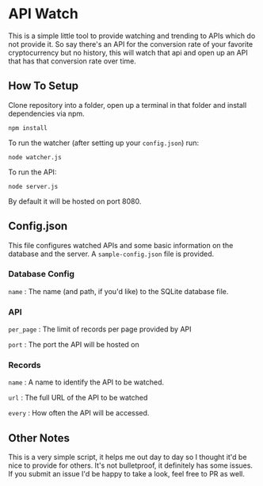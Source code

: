 # API Watch

This is a simple little tool to provide watching and trending to APIs which do not provide it. So say there's an API for the conversion rate of your favorite cryptocurrency but no history, this will watch that api and open up an API that has that conversion rate over time.

## How To Setup

Clone repository into a folder, open up a terminal in that folder and install dependencies via npm.

`npm install`

To run the watcher (after setting up your `config.json`) run:

`node watcher.js`

To run the API:

`node server.js`

By default it will be hosted on port 8080.

## Config.json

This file configures watched APIs and some basic information on the database and the server. A `sample-config.json` file is provided.

### Database Config

`name` : The name (and path, if you'd like) to the SQLite database file.

### API

`per_page` : The limit of records per page provided by API

`port` : The port the API will be hosted on

### Records

`name` : A name to identify the API to be watched.

`url` : The full URL of the API to be watched

`every` : How often the API will be accessed.

## Other Notes

This is a very simple script, it helps me out day to day so I thought it'd be nice to provide for others. It's not bulletproof, it definitely  has some issues. If you submit an issue I'd be happy to take a look, feel free to PR as well.